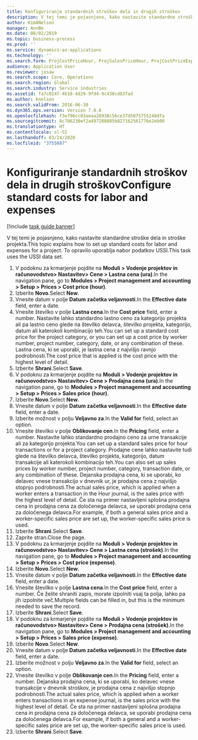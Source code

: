 ```yaml
---
title: Konfiguriranje standardnih stroškov dela in drugih stroškov
description: V tej temi je pojasnjeno, kako nastavite standardne stroške dela in stroške projekta.
author: KimANelson
manager: AnnBe
ms.date: 08/02/2019
ms.topic: business-process
ms.prod: ''
ms.service: dynamics-ax-applications
ms.technology: ''
ms.search.form: ProjCostPriceHour, ProjSalesPriceHour, ProjCostPriceExpense, ProjSalesPriceCost
audience: Application User
ms.reviewer: josaw
ms.search.scope: Core, Operations
ms.search.region: Global
ms.search.industry: Service industries
ms.assetid: fa7c024f-4b18-4d29-9fd4-9c430cd83fad
ms.author: knelson
ms.search.validFrom: 2016-06-30
ms.dyn365.ops.version: Version 7.0.0
ms.openlocfilehash: f3e796cc03aeaa28938c56ce37d5075755248dfa
ms.sourcegitcommit: 8c786230ef2a497280885b827162561776e2eb00
ms.translationtype: HT
ms.contentlocale: sl-SI
ms.lasthandoff: 03/24/2020
ms.locfileid: "3755887"
---
```

# <a name="configure-standard-costs-for-labor-and-expenses"></a><span data-ttu-id="e62c5-103">Konfiguriranje standardnih stroškov dela in drugih stroškov</span><span class="sxs-lookup"><span data-stu-id="e62c5-103">Configure standard costs for labor and expenses</span></span>

[!include [task guide banner](../../includes/task-guide-banner.md)]

<span data-ttu-id="e62c5-104">V tej temi je pojasnjeno, kako nastavite standardne stroške dela in stroške projekta.</span><span class="sxs-lookup"><span data-stu-id="e62c5-104">This topic explains how to set up standard costs for labor and expenses for a project.</span></span> <span data-ttu-id="e62c5-105">To opravilo uporablja nabor podatkov USSI.</span><span class="sxs-lookup"><span data-stu-id="e62c5-105">This task uses the USSI data set.</span></span>

1. <span data-ttu-id="e62c5-106">V podoknu za krmarjenje pojdite na **Moduli > Vodenje projektov in računovodstvo> Nastavitev> Cene > Lastna cena (ura)**.</span><span class="sxs-lookup"><span data-stu-id="e62c5-106">In the navigation pane, go to **Modules > Project management and accounting > Setup > Prices > Cost price (hour)**.</span></span>
2. <span data-ttu-id="e62c5-107">Izberite **Novo**.</span><span class="sxs-lookup"><span data-stu-id="e62c5-107">Select **New**.</span></span>
3. <span data-ttu-id="e62c5-108">Vnesite datum v polje **Datum začetka veljavnosti**.</span><span class="sxs-lookup"><span data-stu-id="e62c5-108">In the **Effective date** field, enter a date.</span></span>
4. <span data-ttu-id="e62c5-109">Vnesite številko v polje **Lastna cena**.</span><span class="sxs-lookup"><span data-stu-id="e62c5-109">In the **Cost price** field, enter a number.</span></span> <span data-ttu-id="e62c5-110">Nastavite lahko standardno lastno ceno za kategorijo projekta ali pa lastno ceno glede na številko delavca, številko projekta, kategorijo, datum ali katerokoli kombinacijo teh.</span><span class="sxs-lookup"><span data-stu-id="e62c5-110">You can set up a standard cost price for the project category, or you can set up a cost price by worker number, project number, category, date, or any combination of these.</span></span> <span data-ttu-id="e62c5-111">Lastna cena, ki se uporabi, je lastna cena z najvišjo ravnjo podrobnosti.</span><span class="sxs-lookup"><span data-stu-id="e62c5-111">The cost price that is applied is the cost price with the highest level of detail.</span></span>  
5. <span data-ttu-id="e62c5-112">Izberite **Shrani**.</span><span class="sxs-lookup"><span data-stu-id="e62c5-112">Select **Save**.</span></span>
6. <span data-ttu-id="e62c5-113">V podoknu za krmarjenje pojdite na **Moduli > Vodenje projektov in računovodstvo> Nastavitev> Cene > Prodajna cena (ura)**.</span><span class="sxs-lookup"><span data-stu-id="e62c5-113">In the navigation pane, go to **Modules > Project management and accounting > Setup > Prices > Sales price (hour)**.</span></span>
7. <span data-ttu-id="e62c5-114">Izberite **Novo**.</span><span class="sxs-lookup"><span data-stu-id="e62c5-114">Select **New**.</span></span>
8. <span data-ttu-id="e62c5-115">Vnesite datum v polje **Datum začetka veljavnosti**.</span><span class="sxs-lookup"><span data-stu-id="e62c5-115">In the **Effective date** field, enter a date.</span></span>
9. <span data-ttu-id="e62c5-116">Izberite možnost v polju **Veljavno za**.</span><span class="sxs-lookup"><span data-stu-id="e62c5-116">In the **Valid for** field, select an option.</span></span>
10. <span data-ttu-id="e62c5-117">Vnesite številko v polje **Oblikovanje cen**.</span><span class="sxs-lookup"><span data-stu-id="e62c5-117">In the **Pricing** field, enter a number.</span></span> <span data-ttu-id="e62c5-118">Nastavite lahko standardno prodajno ceno za urne transakcije ali za kategorijo projekta.</span><span class="sxs-lookup"><span data-stu-id="e62c5-118">You can set up a standard sales price for hour transactions or for a project category.</span></span> <span data-ttu-id="e62c5-119">Prodajne cene lahko nastavite tudi glede na številko delavca, številko projekta, kategorijo, datum transakcije ali katerokoli kombinacijo teh.</span><span class="sxs-lookup"><span data-stu-id="e62c5-119">You can also set up sales prices by worker number, project number, category, transaction date, or any combination of these.</span></span> <span data-ttu-id="e62c5-120">Dejanska prodajna cena, ki se uporabi, ko delavec vnese transakcijo v dnevnik ur, je prodajna cena z najvišjo stopnjo podrobnosti.</span><span class="sxs-lookup"><span data-stu-id="e62c5-120">The actual sales price, which is applied when a worker enters a transaction in the Hour journal, is the sales price with the highest level of detail.</span></span> <span data-ttu-id="e62c5-121">Če sta na primer nastavljeni splošna prodajna cena in prodajna cena za določenega delavca, se uporabi prodajna cena za določenega delavca.</span><span class="sxs-lookup"><span data-stu-id="e62c5-121">For example, if both a general sales price and a worker-specific sales price are set up, the worker-specific sales price is used.</span></span>  
11. <span data-ttu-id="e62c5-122">Izberite **Shrani**.</span><span class="sxs-lookup"><span data-stu-id="e62c5-122">Select **Save**.</span></span>
12. <span data-ttu-id="e62c5-123">Zaprite stran.</span><span class="sxs-lookup"><span data-stu-id="e62c5-123">Close the page.</span></span>
13. <span data-ttu-id="e62c5-124">V podoknu za krmarjenje pojdite na **Moduli > Vodenje projektov in računovodstvo> Nastavitev> Cene > Lastna cena (strošek)**.</span><span class="sxs-lookup"><span data-stu-id="e62c5-124">In the navigation pane, go to **Modules > Project management and accounting > Setup > Prices > Cost price (expense)**.</span></span>
14. <span data-ttu-id="e62c5-125">Izberite **Novo**.</span><span class="sxs-lookup"><span data-stu-id="e62c5-125">Select **New**.</span></span>
15. <span data-ttu-id="e62c5-126">Vnesite datum v polje **Datum začetka veljavnosti**.</span><span class="sxs-lookup"><span data-stu-id="e62c5-126">In the **Effective date** field, enter a date.</span></span>
16. <span data-ttu-id="e62c5-127">Vnesite številko v polje **Lastna cena**.</span><span class="sxs-lookup"><span data-stu-id="e62c5-127">In the **Cost price** field, enter a number.</span></span> <span data-ttu-id="e62c5-128">Če želite shraniti zapis, morate izpolniti vsaj ta polja, lahko pa jih izpolnite več.</span><span class="sxs-lookup"><span data-stu-id="e62c5-128">Multiple fields can be filled in, but this is the minimum needed to save the record.</span></span>  
17. <span data-ttu-id="e62c5-129">Izberite **Shrani**.</span><span class="sxs-lookup"><span data-stu-id="e62c5-129">Select **Save**.</span></span>
18. <span data-ttu-id="e62c5-130">V podoknu za krmarjenje pojdite na **Moduli > Vodenje projektov in računovodstvo> Nastavitev> Cene > Prodajna cena (strošek)**.</span><span class="sxs-lookup"><span data-stu-id="e62c5-130">In the navigation pane, go to **Modules > Project management and accounting > Setup > Prices > Sales price (expense)**.</span></span>
19. <span data-ttu-id="e62c5-131">Izberite **Novo**.</span><span class="sxs-lookup"><span data-stu-id="e62c5-131">Select **New**.</span></span>
20. <span data-ttu-id="e62c5-132">Vnesite datum v polje **Datum začetka veljavnosti**.</span><span class="sxs-lookup"><span data-stu-id="e62c5-132">In the **Effective date** field, enter a date.</span></span>
21. <span data-ttu-id="e62c5-133">Izberite možnost v polju **Veljavno za**.</span><span class="sxs-lookup"><span data-stu-id="e62c5-133">In the **Valid for** field, select an option.</span></span>
22. <span data-ttu-id="e62c5-134">Vnesite številko v polje **Oblikovanje cen**.</span><span class="sxs-lookup"><span data-stu-id="e62c5-134">In the **Pricing** field, enter a number.</span></span> <span data-ttu-id="e62c5-135">Dejanska prodajna cena, ki se uporabi, ko delavec vnese transakcije v dnevnik stroškov, je prodajna cena z najvišjo stopnjo podrobnosti.</span><span class="sxs-lookup"><span data-stu-id="e62c5-135">The actual sales price, which is applied when a worker enters transactions in an expense journal, is the sales price with the highest level of detail.</span></span> <span data-ttu-id="e62c5-136">Če sta na primer nastavljeni splošna prodajna cena in prodajna cena za določenega delavca, se uporabi prodajna cena za določenega delavca.</span><span class="sxs-lookup"><span data-stu-id="e62c5-136">For example, if both a general and a worker-specific sales price are set up, the worker-specific sales price is used.</span></span>  
23. <span data-ttu-id="e62c5-137">Izberite **Shrani**.</span><span class="sxs-lookup"><span data-stu-id="e62c5-137">Select **Save**.</span></span>

